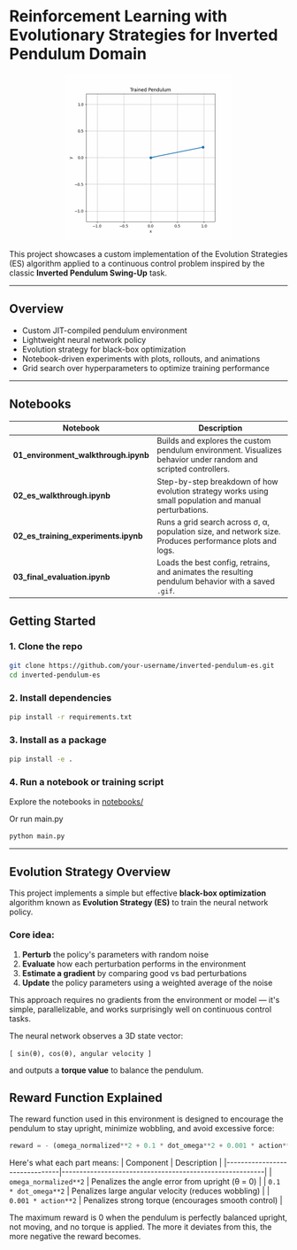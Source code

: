 # Reinforcement Learning with Evolutionary Strategies for Inverted Pendulum Domain

<p align="center">
  <img src="figs/trained_pendulum.gif" alt="Trained Pendulum GIF" width="300"/>
</p>

This project showcases a custom implementation of the Evolution Strategies (ES) algorithm applied to a continuous control problem inspired by the classic **Inverted Pendulum Swing-Up** task.

---

## Overview

- Custom JIT-compiled pendulum environment
- Lightweight neural network policy
- Evolution strategy for black-box optimization
- Notebook-driven experiments with plots, rollouts, and animations
- Grid search over hyperparameters to optimize training performance

---

## Notebooks

| Notebook | Description |
|----------|-------------|
| **01_environment_walkthrough.ipynb** | Builds and explores the custom pendulum environment. Visualizes behavior under random and scripted controllers. |
| **02_es_walkthrough.ipynb** | Step-by-step breakdown of how evolution strategy works using small population and manual perturbations. |
| **02_es_training_experiments.ipynb** | Runs a grid search across σ, α, population size, and network size. Produces performance plots and logs. |
| **03_final_evaluation.ipynb** | Loads the best config, retrains, and animates the resulting pendulum behavior with a saved `.gif`. |


## Getting Started

### 1. Clone the repo

```bash
git clone https://github.com/your-username/inverted-pendulum-es.git
cd inverted-pendulum-es
```

### 2. Install dependencies

```bash
pip install -r requirements.txt
```

### 3. Install as a package

```bash
pip install -e .
```

### 4. Run a notebook or training script

Explore the notebooks in [notebooks/](notebooks/)

Or run main.py

```bash
python main.py
```

--- 

## Evolution Strategy Overview

This project implements a simple but effective **black-box optimization** algorithm known as **Evolution Strategy (ES)** to train the neural network policy.

### Core idea:

1. **Perturb** the policy's parameters with random noise
2. **Evaluate** how each perturbation performs in the environment
3. **Estimate a gradient** by comparing good vs bad perturbations
4. **Update** the policy parameters using a weighted average of the noise

This approach requires no gradients from the environment or model — it's simple, parallelizable, and works surprisingly well on continuous control tasks.

The neural network observes a 3D state vector:

`[ sin(θ), cos(θ), angular velocity ]`

and outputs a **torque value** to balance the pendulum.

## Reward Function Explained

The reward function used in this environment is designed to encourage the pendulum to stay upright, minimize wobbling, and avoid excessive force:

```python
reward = - (omega_normalized**2 + 0.1 * dot_omega**2 + 0.001 * action**2)
```
Here's what each part means:
| Component                      | Description                                             |
|-------------------------------|---------------------------------------------------------|
| `omega_normalized**2`         | Penalizes the angle error from upright (θ = 0)          |
| `0.1 * dot_omega**2`          | Penalizes large angular velocity (reduces wobbling)     |
| `0.001 * action**2`           | Penalizes strong torque (encourages smooth control)     |



The maximum reward is 0 when the pendulum is perfectly balanced upright, not moving, and no torque is applied. The more it deviates from this, the more negative the reward becomes.
